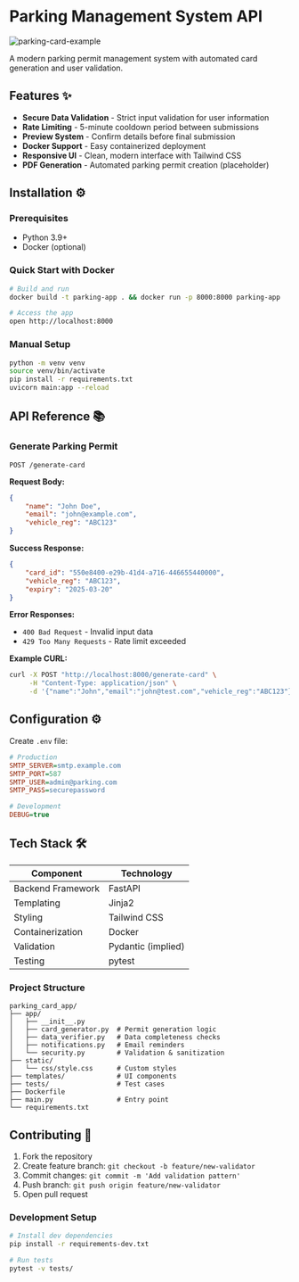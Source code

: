 # Parking Management System API 

![parking-card-example](https://via.placeholder.com/400x200.png?text=Parking+Card+Preview)

A modern parking permit management system with automated card generation and user validation.

## Features ✨
- **Secure Data Validation** - Strict input validation for user information
- **Rate Limiting** - 5-minute cooldown period between submissions
- **Preview System** - Confirm details before final submission
- **Docker Support** - Easy containerized deployment
- **Responsive UI** - Clean, modern interface with Tailwind CSS
- **PDF Generation** - Automated parking permit creation (placeholder)

## Installation ⚙️

### Prerequisites
- Python 3.9+
- Docker (optional)

### Quick Start with Docker
```bash
# Build and run
docker build -t parking-app . && docker run -p 8000:8000 parking-app

# Access the app
open http://localhost:8000
```

### Manual Setup
```bash
python -m venv venv
source venv/bin/activate
pip install -r requirements.txt
uvicorn main:app --reload
```

## API Reference 📚

### Generate Parking Permit
```http
POST /generate-card
```

**Request Body:**
```json
{
    "name": "John Doe",
    "email": "john@example.com",
    "vehicle_reg": "ABC123"
}
```

**Success Response:**
```json
{
    "card_id": "550e8400-e29b-41d4-a716-446655440000",
    "vehicle_reg": "ABC123", 
    "expiry": "2025-03-20"
}
```

**Error Responses:**
- `400 Bad Request` - Invalid input data
- `429 Too Many Requests` - Rate limit exceeded

**Example CURL:**
```bash
curl -X POST "http://localhost:8000/generate-card" \
     -H "Content-Type: application/json" \
     -d '{"name":"John","email":"john@test.com","vehicle_reg":"ABC123"}'
```

## Configuration ⚙️
Create `.env` file:
```ini
# Production
SMTP_SERVER=smtp.example.com
SMTP_PORT=587
SMTP_USER=admin@parking.com
SMTP_PASS=securepassword

# Development
DEBUG=true
```

## Tech Stack 🛠️
| Component            | Technology           |
|----------------------|----------------------|
| Backend Framework    | FastAPI              |
| Templating           | Jinja2               |
| Styling              | Tailwind CSS         |
| Containerization     | Docker               |
| Validation           | Pydantic (implied)   |
| Testing              | pytest               |

### Project Structure
```
parking_card_app/
├── app/
│   ├── __init__.py
│   ├── card_generator.py  # Permit generation logic
│   ├── data_verifier.py   # Data completeness checks
│   ├── notifications.py   # Email reminders
│   └── security.py        # Validation & sanitization
├── static/
│   └── css/style.css      # Custom styles
├── templates/             # UI components
├── tests/                 # Test cases
├── Dockerfile
├── main.py                # Entry point
└── requirements.txt
```

## Contributing 🤝
1. Fork the repository
2. Create feature branch: `git checkout -b feature/new-validator`
3. Commit changes: `git commit -m 'Add validation pattern'`
4. Push branch: `git push origin feature/new-validator`
5. Open pull request

### Development Setup
```bash
# Install dev dependencies
pip install -r requirements-dev.txt

# Run tests
pytest -v tests/
```
